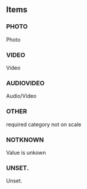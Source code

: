 

<!-- end of short definition -->
## Items

### PHOTO
Photo

### VIDEO
Video

### AUDIOVIDEO
Audio/Video

### OTHER
required category not on scale

### NOTKNOWN
Value is unkown

### UNSET.
Unset.
